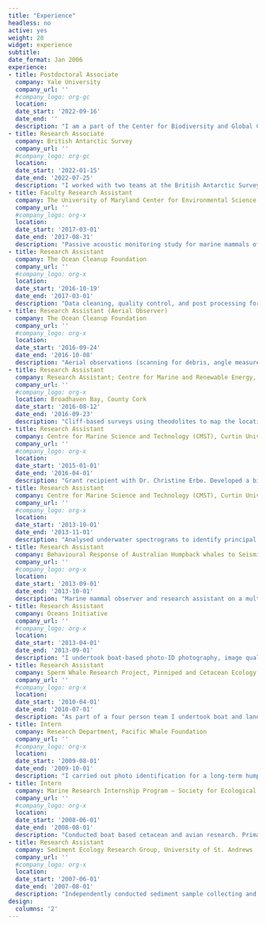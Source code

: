 ```yaml
---
title: "Experience"
headless: no
active: yes
weight: 20
widget: experience
subtitle:
date_format: Jan 2006
experience:
- title: Postdoctoral Associate
  company: Yale University
  company_url: ''
  #company_logo: org-gc
  location: 
  date_start: '2022-09-16'
  date_end: ''
  description: "I am a part of the Center for Biodiversity and Global Change at Yale University where I work as part of the Biodiversity Movement and Global Change group. My work focuses on understanding the drivers and impacts of animal movement on a changing planet. I utilise high-resolution global animal movement data to explore space use and changes over time. I hope to identify how conservation practices and projects aid in the protection of highly mobile and migratory species."
- title: Research Associate
  company: British Antarctic Survey
  company_url: ''
  #company_logo: org-gc
  location: 
  date_start: '2022-01-15'
  date_end: '2022-07-25'
  description: "I worked with two teams at the British Antarctic Survey. The first team analysed acoustic recordings from South Georgia. The second team (Whales from Space) was reviewing VHR satellite images collected from the Antarctic peninsula. In the acoustic monitoring project, I identified underwater sound sources. The main focus is to monitor recovering populations of baleen whales in South Georgia. In the 'Whales From Space' project I classified features of interest and environmental conditions within each VHF image. The main focus is to examine humpback whale (<a>Megaptera novaeangliae</a>) presence and habitat use across the year."
- title: Faculty Research Assistant
  company: The University of Maryland Center for Environmental Science (UMCES), Chesapeake Biological Laboratory (CBL)
  company_url: ''
  #company_logo: org-x
  location: 
  date_start: '2017-03-01'
  date_end: '2017-08-31'
  description: "Passive acoustic monitoring study for marine mammals of Maryland in which I examined the effect of background noise levels on dolphin acoustics in particular key whistle characteristics. Setup, deployment, and recovery of acoustic equipment (SM3M, C-POD, SoundTrap) offshore and in the Chesapeake Bay. Whistle project development with Dr. Helen Bailey. Processed and analysed whistle structure and background noise leading to first author manuscript in Biology Letters."
- title: Research Assistant
  company: The Ocean Cleanup Foundation
  company_url: ''
  #company_logo: org-x
  location: 
  date_start: '2016-10-19'
  date_end: '2017-03-01'
  description: "Data cleaning, quality control, and post processing for plastic distribution over Great Pacific Garbage Patch. Writing of the final report and peer-reviewed publications with colleagues."
- title: Research Assistant (Aerial Observer)
  company: The Ocean Cleanup Foundation
  company_url: ''
  #company_logo: org-x
  location: 
  date_start: '2016-09-24'
  date_end: '2016-10-08'
  description: "Aerial observations (scanning for debris, angle measurements, classification, and photography) through paratrooper doors on C-130 Hercules aircraft for surveys over Great Pacific Garbage Patch to quantify ocean debris. Onsite mission preparations and demobilisation of software and equipment.."
- title: Research Assistant
  company: Research Assistant; Centre for Marine and Renewable Energy, University College Cork
  company_url: ''
  #company_logo: org-x
  location: Broadhaven Bay, County Cork
  date_start: '2016-08-12'
  date_end: '2016-09-23'
  description: "Cliff-based surveys using theodolites to map the location of marine mammals. Involved scanning for marine mammals, theodolite tracking of marine mammals, weather observations, data entry, and analysis"
- title: Research Assistant
  company: Centre for Marine Science and Technology (CMST), Curtin University
  company_url: ''
  #company_logo: org-x
  location: 
  date_start: '2015-01-01'
  date_end: '2016-04-01'
  description: "Grant recipient with Dr. Christine Erbe. Developed a bioacoustics and population ecology study on Australian populations of killer whales (<a>Orcinus orca</a>). Coordinated and led research trips to the Bremer Canyon and Exmouth field sites. Leading the photo identification and behavioural data collection. Data analysis, management, and publication preparation utilising both MATLAB and Raven software.	Designed and formatted a photo identification catalogue using FinBase. Supervised four year 10 students conducting analysis on our data."
- title: Research Assistant
  company: Centre for Marine Science and Technology (CMST), Curtin University
  company_url: ''
  #company_logo: org-x
  location: 
  date_start: '2013-10-01'
  date_end: '2013-11-01'
  description: "Analysed underwater spectrograms to identify principal soundscape features. Utilised noise logger deployment reports to further understand the significant features of each soundscape.	This work fed into a broader study looking at temporal and geographical variability in underwater soundscapes."
- title: Research Assistant
  company: Behavioural Response of Australian Humpback whales to Seismic Surveys (BRAHSS). Joint Industry Partners (JIP)
  company_url: ''
  #company_logo: org-x
  location: 
  date_start: '2013-09-01'
  date_end: '2013-10-01'
  description: "Marine mammal observer and research assistant on a multi-year project looking at the effect of seismic surveys on humpback whales (<a>Megaptera novaeangliae</a>). This role involved consistent and careful scanning for humpback whales to facilitate small vessel focal follows.	During seismic trials ensure mitigations on animal and vessel distances were met by continuous monitoring. Efficient communication to lead monitoring operator across seismic trial period.	Proprietary programme set up, operations for scan surveys, data management."
- title: Research Assistant
  company: Oceans Initiative
  company_url: ''
  #company_logo: org-x
  location: 
  date_start: '2013-04-01'
  date_end: '2013-09-01'
  description: "I undertook boat-based photo-ID photography, image quality and distinctiveness scoring, data management, and matching of a Pacific white-sided dolphin (<a>Lagenorhynchus obliquidens</a>) photo identification catalogue spanning 30-years.. Small vessel data collection for the development of a marine conservation toolkit. Including, multi-species marine mammal line transects utilising CyberTracker for data collection on encounters. Hydrophone deployment and recovery."
- title: Research Assistant
  company: Sperm Whale Research Project, Pinniped and Cetacean Ecology – New Zealand Research Partnership – University of Canterbury
  company_url: ''
  #company_logo: org-x
  location: 
  date_start: '2010-04-01'
  date_end: '2010-07-01'
  description: "As part of a four person team I undertook boat and land based surveys focusing on sperm whales (<a>Physeter macrocephalus</a>) in the Kaikoura Canyon. Boat Based: Cetacean spotting, focal follows, directional and omni-directional hydrophone deployment, acoustic tracking, blow rate sampling photo identification image capture and matching.	Land Based: Scanning for marine mammals theodolite operation and individual focal follows monitoring tourist vessel locations."
- title: Intern
  company: Research Department, Pacific Whale Foundation
  company_url: ''
  #company_logo: org-x
  location: 
  date_start: '2009-08-01'
  date_end: '2009-10-01'
  description: "I carried out photo identification for a long-term humpback whale (<a>Megaptera novaeangliae</a>) catalogue. I independently conducted snorkel reef surveys to investigate frequency of reef contact by the general public and during eco-tours I ensured accurate cetacean logs were maintained during vessel encounters."
- title: Intern
  company: Marine Research Internship Program – Society for Ecological and Coastal Research, University of Victoria Whale Lab
  company_url: ''
  #company_logo: org-x
  location: 
  date_start: '2008-06-01'
  date_end: '2008-08-01'
  description: "Conducted boat based cetacean and avian research. Primarily focused on gray whales (<a>Eschrichtius robustus</a>) and involved: line transects surveys, focal follows, and prey sampling in areas of foraging whales. Data input and photo identification of fluke and dorsal images."
- title: Research Assistant
  company: Sediment Ecology Research Group, University of St. Andrews
  company_url: ''
  #company_logo: org-x
  location: 
  date_start: '2007-06-01'
  date_end: '2007-08-01'
  description: "Independently conducted sediment sample collecting and processing. Assisted PhD students in the laboratory and field to process and analyse samples and input data."
design:
  columns: '2'
---
```

